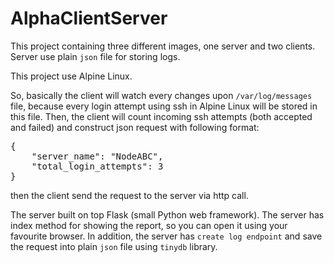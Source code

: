 # AlphaClientServer

This project containing three different images, one server and two clients.
Server use plain `json` file for storing logs. 

This project use Alpine Linux.

So, basically the client will watch every changes upon `/var/log/messages` file, because every login attempt using ssh in Alpine Linux 
will be stored in this file. Then, the client will count incoming ssh attempts (both accepted and failed) and construct json request with following format:

<pre>
{
    "server_name": "NodeABC",
    "total_login_attempts": 3
}
</pre>

then the client send the request to the server via http call.

The server built on top Flask (small Python web framework). The server has index method for showing the report, so you can open it using your favourite browser. In addition, the server has `create log endpoint` and save the request into plain `json` file using `tinydb` library.

